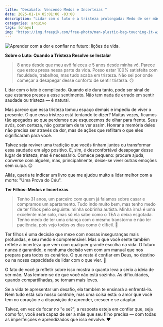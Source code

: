 ```yaml
---
title: "Desabafo: Vencendo Medos e Incertezas "
date: 2025-01-14 05:01:00 -03:00
description: "Lidar com o luto e a tristeza prolongada: Medo de ser mãe? "
categories: arquivo
tags: [ohayo]
img: "https://img.freepik.com/free-photo/man-plastic-bag-touching-it-with-his-palm_181624-16234.jpg"
---
```


![Aprender com a dor e confiar no futuro: lições de vida.](https://cdn.jsdelivr.net/gh/geanramos/files/img/desabafo.png)

**Sobre o Luto: Quando a Tristeza Resolve se Instalar**

> 8 anos desde que meu avô faleceu e 5 anos desde minha vó. Parece que estou presa nessa parte da vida. Posso estar 100% satisfeita com faculdade, trabalhos, mas tudo acaba em tristeza. Não sei por onde começar a desapegar desse conforto de sentir tristeza. 😢

Lidar com o luto é complicado. Quando ele dura tanto, pode ser sinal de que estamos presos a esse sentimento. Não tem nada de errado em sentir saudade ou tristeza — é natural.

Mas parece que essa tristeza tomou espaço demais e impediu de viver o presente. O que essa tristeza está tentando te dizer? Muitas vezes, ficamos tão apegados ao que perdemos que esquecemos de olhar para frente. Seus avós, com certeza, não gostariam de te ver assim. Honrar a memória deles não precisa ser através da dor, mas de ações que reflitam o que eles significaram para você.

Talvez seja reviver uma tradição que vocês tinham juntos ou transformar essa saudade em algo positivo. E, sim, é desconfortável desapegar desse lugar de tristeza, mas é necessário. Comece pequeno: procure ajuda, converse com alguém, mas, principalmente, deixe-se viver outras emoções sem culpa. 😉

Aliás, queria te indicar um livro que me ajudou muito a lidar melhor com a morte: "Uma Prova do Céu".

**Ter Filhos: Medos e Incertezas**

> Tenho 31 anos, um parceiro com quem já falamos sobre casar e compramos um apartamento. Tudo indo muito bem, mas tenho medo de ter filhos pelo seguinte: minha sobrinha autista. Minha irmã é uma excelente mãe solo, mas só ela sabe como o TEA a deixa esgotada. Tenho medo de ter uma criança com o mesmo transtorno e não ter paciência, pois vejo todos os dias como é difícil. 😬

Ter filhos é uma decisão que mexe com nossas inseguranças mais profundas, e seu medo é compreensível. Mas o que você sente também reflete a incerteza que vem com qualquer grande escolha na vida. O futuro nunca é garantido, e nenhuma decisão vem com um manual que nos prepara para todos os cenários. O que resta é confiar em Deus, no destino ou na nossa capacidade de lidar com o que vier. 💫

O fato de você já refletir sobre isso mostra o quanto leva a sério a ideia de ser mãe. Mas lembre-se de que você não está sozinha. As dificuldades, quando compartilhadas, se tornam mais leves.

Se a vida te apresentar um desafio, ela também te ensinará a enfrentá-lo. Nem tudo está sob nosso controle, mas uma coisa está: o amor que você tem no coração e a disposição de aprender, crescer e se adaptar.

Talvez, em vez de focar no "e se?", a resposta esteja em confiar que, seja como for, você será capaz de ser a mãe que seu filho precisa — com todas as imperfeições e aprendizados que isso envolve. ❤️
